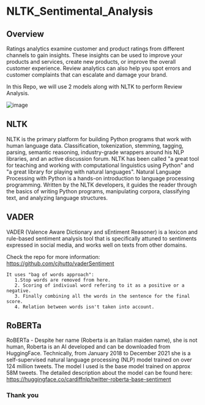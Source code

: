 # NLTK_Sentimental_Analysis

## Overview
Ratings analytics examine customer and product ratings from different channels to gain insights. These insights can be used to improve your products and services, create new products, or improve the overall customer experience.
Review analytics can also help you spot errors and customer complaints that can escalate and damage your brand. 

In this Repo, we will use 2 models along with NLTK to perform Review Analysis.


![image](https://user-images.githubusercontent.com/85514219/227402367-dec01317-eb25-438b-ae4a-8fdbdcfeb877.png)


## NLTK

NLTK is the primary platform for building Python programs that work with human language data. Classification, tokenization, stemming, tagging, parsing, semantic reasoning, industry-grade wrappers around his NLP libraries, and an active discussion forum.
NLTK has been called "a great tool for teaching and working with computational linguistics using Python" and "a great library for playing with natural languages".
Natural Language Processing with Python is a hands-on introduction to language processing programming. Written by the NLTK developers, it guides the reader through the basics of writing Python programs, manipulating corpora, classifying text, and analyzing language structures.

## VADER

VADER (Valence Aware Dictionary and sEntiment Reasoner) is a lexicon and rule-based sentiment analysis tool that is specifically attuned to sentiments expressed in social media, and works well on texts from other domains.

Check the repo for more information: https://github.com/cjhutto/vaderSentiment

    It uses "bag of words approach":
       1.Stop words are removed from here.
       2. Scoring of indiviual word refering to it as a positive or a negative.
       3. Finally combining all the words in the sentence for the final score.
       4. Relation between words isn't taken into account.

## RoBERTa

RoBERTa - Despite her name (Roberta is an Italian maiden name), she is not human, Roberta is an AI developed and can be downloaded from HuggingFace. Technically, from January 2018 to December 2021 she is a self-supervised natural language processing (NLP) model trained on over 124 million tweets.
The model I used is the base model trained on approx 58M tweets. The detailed description about the model can be found here: https://huggingface.co/cardiffnlp/twitter-roberta-base-sentiment

### Thank you
